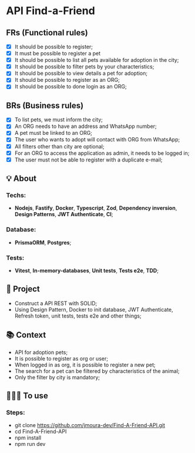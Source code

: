 # API Find-a-Friend

## FRs (Functional rules)

- [x] It should be possible to register;
- [x] It must be possible to register a pet
- [x] It should be possible to list all pets available for adoption in the city;
- [x] It should be possible to filter pets by your characteristics;
- [x] It should be possible to view details a pet for adoption;
- [x] It should be possible to register as an ORG;
- [x] It should be possible to done login as an ORG;

## BRs (Business rules)

- [x] To list pets, we must inform the city;
- [x] An ORG needs to have an address and WhatsApp number;
- [x] A pet must be linked to an ORG;
- [x] The user who wants to adopt will contact with ORG from WhatsApp;
- [x] All filters other than city are optional;
- [x] For an ORG to access the application as admin, it needs to be logged in;
- [x] The user must not be able to register with a duplicate e-mail;

## 💡 About

### Techs:
- **Nodejs**, **Fastify**, **Docker**, **Typescript**, **Zod**, **Dependency inversion**, **Design Patterns**, **JWT Authenticate**, **CI**;

### Database:
- **PrismaORM**, **Postgres**;

### Tests:
- **Vitest**, **In-memory-databases**, **Unit tests**, **Tests e2e**, **TDD**;

## 📁 Project

- Construct a API REST with SOLID;
- Using Design Pattern, Docker to init database, JWT Authenticate, Refresh token, unit tests, tests e2e and other things;

## 📚 Context
- API for adoption pets;
- It is possible to register as org or user;
- When logged in as org, it is possible to register a new pet;
- The search for a pet can be filtered by characteristics of the animal;
- Only the filter by city is mandatory;

## 👨🏽‍💻 To use
### Steps:
- git clone https://github.com/jmoura-dev/Find-A-Friend-API.git
- cd Find-A-Friend-API
- npm install
- npm run dev